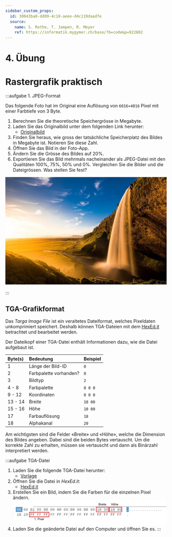 ```yaml
---
sidebar_custom_props:
  id: 30043ba8-dd09-4c10-aeee-d4c119daadfe
  source:
    name: S. Rothe, T. Jampen, R. Meyer
    ref: https://informatik.mygymer.ch/base/?b=code&p=922802
---
```


# 4. Übung
# Rastergrafik praktisch

:::aufgabe 1. JPEG-Format

Das folgende Foto hat im Original eine Auflösung von `6016×4016` Pixel mit einer Farbtiefe von 3 Byte.

1. Berechnen Sie die theoretische Speichergrösse in Megabyte.
2. Laden Sie das Originalbild unter dem folgenden Link herunter:
   - [Originalbild](assets/iceland.jpg)
3. Finden Sie heraus, wie gross der tatsächliche Speicherplatz des Bildes in Megabyte ist. Notieren Sie diese Zahl.
4. Öffnen Sie das Bild in der Foto-App.
5. Ändern Sie die Grösse des Bildes auf 20%.
6. Exportieren Sie das Bild mehrmals nacheinander als JPEG-Datei mit den Qualitäten 100%, 75%, 50% und 0%. Vergleichen Sie die Bilder und die Dateigrössen. Was stellen Sie fest?

![Island](images/04-uebung/iceland.jpg)

<Answer type="text" webKey="2e1c4773-da2e-42da-b506-f158fa968916" />
:::

## TGA-Grafikformat

Das _Targa Image File_ ist ein veraltetes Dateiformat, welches Pixeldaten unkomprimiert speichert. Deshalb können TGA-Dateien mit dem [HexEd.it](https://hexed.it) betrachtet und bearbeitet werden.

Der Dateikopf einer TGA-Datei enthält Informationen dazu, wie die Datei aufgebaut ist.

<div className="slim-table">

| Byte(s) | Bedeutung              | Beispiel |
| :------ | :--------------------- | :------- |
| 1       | Länge der Bild-ID      | `0`      |
| 2       | Farbpalette vorhanden? | `0`      |
| 3       | Bildtyp                | `2`      |
| 4 - 8   | Farbpalette            | `0 0 0 ` |
| 9 - 12  | Koordinaten            | `0 0 0 ` |
| 13 - 14 | Breite                 | `10 00`  |
| 15 - 16 | Höhe                   | `10 00`  |
| 17      | Farbauflösung          | `18`     |
| 18      | Alphakanal             | `20`     |

</div>

Am wichtigsten sind die Felder «Breite» und «Höhe», welche die Dimension des Bildes angeben. Dabei sind die beiden Bytes vertauscht. Um die korrekte Zahl zu erhalten, müssen sie vertauscht und dann als Binärzahl interpretiert werden.

:::aufgabe TGA-Datei

1. Laden Sie die folgende TGA-Datei herunter:
   - [Vorlage](images/04-uebung/vorlage.tga)
2. Öffnen Sie die Datei in _HexEd.it_:
   - [HexEd.it](https://hexed.it)
3. Erstellen Sie ein Bild, indem Sie die Farben für die einzelnen Pixel ändern.
   ![](images/04-uebung/vorlage-tga-hexedit.svg)
4. Laden Sie die geänderte Datei auf den Computer und öffnen Sie es.
:::


